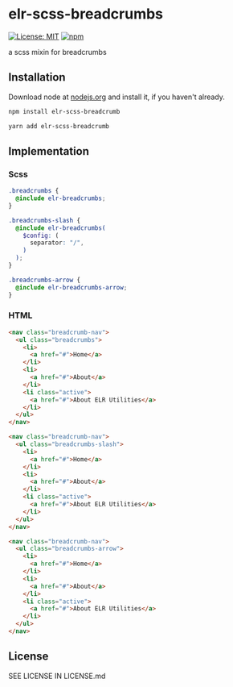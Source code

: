 # elr-scss-breadcrumbs

[![License: MIT](https://img.shields.io/badge/License-MIT-yellow.svg)](https://opensource.org/licenses/MIT)
[![npm](https://img.shields.io/npm/dm/elr-scss-breadcrumb.svg?style=flat)]()

a scss mixin for breadcrumbs

## Installation

Download node at [nodejs.org](http://nodejs.org) and install it, if you haven't already.

```sh
npm install elr-scss-breadcrumb
```

```sh
yarn add elr-scss-breadcrumb
```

## Implementation

### Scss

```scss
.breadcrumbs {
  @include elr-breadcrumbs;
}
```

```scss
.breadcrumbs-slash {
  @include elr-breadcrumbs(
    $config: (
      separator: "/",
    )
  );
}
```

```scss
.breadcrumbs-arrow {
  @include elr-breadcrumbs-arrow;
}
```

### HTML

```html
<nav class="breadcrumb-nav">
  <ul class="breadcrumbs">
    <li>
      <a href="#">Home</a>
    </li>
    <li>
      <a href="#">About</a>
    </li>
    <li class="active">
      <a href="#">About ELR Utilities</a>
    </li>
  </ul>
</nav>
```

```html
<nav class="breadcrumb-nav">
  <ul class="breadcrumbs-slash">
    <li>
      <a href="#">Home</a>
    </li>
    <li>
      <a href="#">About</a>
    </li>
    <li class="active">
      <a href="#">About ELR Utilities</a>
    </li>
  </ul>
</nav>
```

```html
<nav class="breadcrumb-nav">
  <ul class="breadcrumbs-arrow">
    <li>
      <a href="#">Home</a>
    </li>
    <li>
      <a href="#">About</a>
    </li>
    <li class="active">
      <a href="#">About ELR Utilities</a>
    </li>
  </ul>
</nav>
```

## License

SEE LICENSE IN LICENSE.md
